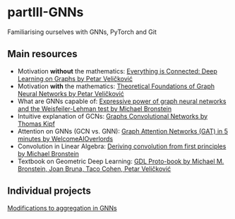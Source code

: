 # partIII-GNNs
Familiarising ourselves with GNNs, PyTorch and Git

## Main resources 
- Motivation **without** the mathematics: [Everything is Connected: Deep Learning on Graphs by Petar Veličković
](https://www.youtube.com/watch?v=5h6MbQ_65-o&ab_channel=PetarVeli%C4%8Dkovi%C4%87)
- Motivation **with** the mathematics: [Theoretical Foundations of Graph Neural Networks by Petar Veličković](https://www.youtube.com/watch?v=uF53xsT7mjc&ab_channel=PetarVeli%C4%8Dkovi%C4%87)
- What are GNNs capable of: [Expressive power of graph neural networks and the Weisfeiler-Lehman test by Michael Bronstein](https://towardsdatascience.com/expressive-power-of-graph-neural-networks-and-the-weisefeiler-lehman-test-b883db3c7c49)
- Intuitive explanation of GCNs: [Graphs Convolutional Networks by Thomas Kipf](http://tkipf.github.io/graph-convolutional-networks)
- Attention on GNNs (GCN vs. GNN): [Graph Attention Networks (GAT) in 5 minutes by WelcomeAIOverlords](https://www.youtube.com/watch?v=SnRfBfXwLuY&ab_channel=WelcomeAIOverlords)
- Convolution in Linear Algebra: [Deriving convolution from first principles by Michael Bronstein](https://towardsdatascience.com/deriving-convolution-from-first-principles-4ff124888028)
- Textbook on Geometric Deep Learning: [GDL Proto-book by Michael M. Bronstein, Joan Bruna, Taco Cohen, Petar Veličković](https://geometricdeeplearning.com/)

## Individual projects
[Modifications to aggregation in GNNs](Aggregation.md)

